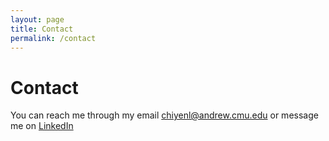 ```yaml
---
layout: page
title: Contact
permalink: /contact
---
```


# Contact

You can reach me through my email chiyenl@andrew.cmu.edu or message me on [LinkedIn](https://www.linkedin.com/in/chiyen-lee/)

<!-- You may contact me [through my email](mailto:l.nguyen.paul@gmail.com) or [tweet at me](https://twitter.com/intent/tweet?text=%40paululele) if you have any questions or would like to bring up any issues. -->
